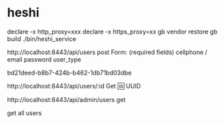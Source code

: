 # heshi

declare -x http_proxy=xxx
declare -x https_proxy=xx
gb vendor restore
gb build
./bin/heshi_service


http://localhost:8443/api/users
post
Form: (required fields)
cellphone / email
password
user_type


bd21deed-b8b7-424b-b462-1db71bd03dbe

http://localhost:8443/api/users/:id
Get
:id: UUID


http://localhost:8443/api/admin/users
get

get all users
